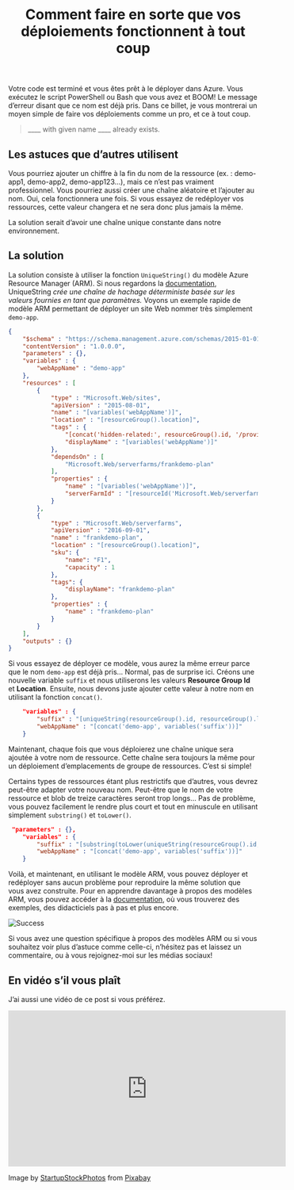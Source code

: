 ﻿---
title: Comment faire en sorte que vos déploiements fonctionnent à tout coup
permalink: /comment-faire-en-sorte-déploiement-fonctionne-a-tout-coup
Published: 2019-05-23
tags: [azure, cloud, post, cloud5mins, video, arm, azure resource manager, best practices]
---

Votre code est terminé et vous êtes prêt à le déployer dans Azure. Vous exécutez le script PowerShell ou Bash que vous avez et BOOM! Le message d’erreur disant que ce nom est déjà pris. Dans ce billet, je vous montrerai un moyen simple de faire vos déploiements comme un pro, et ce à tout coup.

> ____ with given name ____ already exists.

Les astuces que d’autres utilisent
----------------------------------

Vous pourriez ajouter un chiffre à la fin du nom de la ressource (ex. : demo-app1, demo-app2, demo-app123…), mais ce n’est pas vraiment professionnel. Vous pourriez aussi créer une chaîne aléatoire et l’ajouter au nom. Oui, cela fonctionnera une fois. Si vous essayez de redéployer vos ressources, cette valeur changera et ne sera donc plus jamais la même.

La solution serait d’avoir une chaîne unique constante dans notre environnement.

La solution
------------

La solution consiste à utiliser la fonction `UniqueString()` du modèle Azure Resource Manager (ARM). Si nous regardons la [documentation](https://docs.microsoft.com/en-us/azure/azure-resource-manager/resource-group-template-functions-string#uniquestring?WT.mc_id=cloud5mins-youtube-frbouche), UniqueString *crée une chaîne de hachage déterministe basée sur les valeurs fournies en tant que paramètres.* Voyons un exemple rapide de modèle ARM permettant de déployer un site Web nommer très simplement `demo-app`.

```json
{
    "$schema" : "https://schema.management.azure.com/schemas/2015-01-01/deploymentTemplate.json#",
    "contentVersion" : "1.0.0.0",
    "parameters" : {},
    "variables" : {
        "webAppName" : "demo-app"
    },
    "resources" : [
        {
            "type" : "Microsoft.Web/sites",
            "apiVersion" : "2015-08-01",
            "name" : "[variables('webAppName')]",
            "location" : "[resourceGroup().location]",
            "tags" : {
                "[concat('hidden-related:', resourceGroup().id, '/providers/Microsoft.Web/serverfarms/frankdemo-plan')]" : "Resource",
                "displayName" : "[variables('webAppName')]"
            },
            "dependsOn" : [
                "Microsoft.Web/serverfarms/frankdemo-plan"
            ],
            "properties" : {
                "name" : "[variables('webAppName')]",
                "serverFarmId" : "[resourceId('Microsoft.Web/serverfarms/', 'frankdemo-plan')]"
            }
        },
        {
            "type" : "Microsoft.Web/serverfarms",
            "apiVersion" : "2016-09-01",
            "name" : "frankdemo-plan",
            "location" : "[resourceGroup().location]",
            "sku": {
                "name": "F1",
                "capacity" : 1
            },
            "tags": {
                "displayName": "frankdemo-plan"
            },
            "properties" : {
                "name" : "frankdemo-plan"
            }
        }
    ],
    "outputs" : {}
}
```

Si vous essayez de déployer ce modèle, vous aurez la même erreur parce que le nom `demo-app` est déjà pris… Normal, pas de surprise ici.
Créons une nouvelle variable `suffix` et nous utiliserons les valeurs **Resource Group Id** et **Location**. Ensuite, nous devons juste ajouter cette valeur à notre nom en utilisant la fonction `concat()`.


```json
    "variables" : {
        "suffix" : "[uniqueString(resourceGroup().id, resourceGroup().location)]",
        "webAppName" : "[concat('demo-app', variables('suffix'))]"
    }
```
Maintenant, chaque fois que vous déploierez une chaîne unique sera ajoutée à votre nom de ressource. Cette chaîne sera toujours la même pour un déploiement d’emplacements de groupe de ressources. C’est si simple!

Certains types de ressources étant plus restrictifs que d’autres, vous devrez peut-être adapter votre nouveau nom. Peut-être que le nom de votre ressource et blob de treize caractères seront trop longs… Pas de problème, vous pouvez facilement le rendre plus court et tout en minuscule en utilisant simplement `substring()` et `toLower()`.

```json
 "parameters" : {},
    "variables" : {
        "suffix" : "[substring(toLower(uniqueString(resourceGroup().id, resourceGroup().location)),0,5)]",
        "webAppName" : "[concat('demo-app', variables('suffix'))]"
    }
```

Voilà, et maintenant, en utilisant le modèle ARM, vous pouvez déployer et redéployer sans aucun problème pour reproduire la même solution que vous avez construite. Pour en apprendre davantage à propos des modèles ARM, vous pouvez accéder à la [documentation](https://docs.microsoft.com/en-us/azure/azure-resource-manager/?WT.mc_id=cloud5mins-youtube-frbouche), où vous trouverez des exemples, des didacticiels pas à pas et plus encore.

![Success](/content/images/2019/05/children-593313_640.jpg)

Si vous avez une question spécifique à propos des modèles ARM ou si vous souhaitez voir plus d’astuce comme celle-ci, n’hésitez pas et laissez un commentaire, ou à vous rejoignez-moi sur les médias sociaux!

## En vidéo s’il vous plaît

J’ai aussi une vidéo de ce post si vous préférez.

<iframe allow="autoplay; encrypted-media" allowfullscreen="" frameborder="0" height="315" src="https://www.youtube.com/embed/HmjS4wcYJBQ" width="560"></iframe>  

Image by <a href="https://pixabay.com/users/StartupStockPhotos-690514/?utm_source=link-attribution&amp;utm_medium=referral&amp;utm_campaign=image&amp;utm_content=593313">StartupStockPhotos</a> from <a href="https://pixabay.com/?utm_source=link-attribution&amp;utm_medium=referral&amp;utm_campaign=image&amp;utm_content=593313">Pixabay</a>

